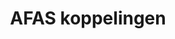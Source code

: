 ---
title: AFAS koppelingen
key: afas
image: /images/@stock/Logos/afas-koppelingen.png
link_to: /koppelingen/afas
klass: boekhoud 
layout: koppelingen
referral-url:
---